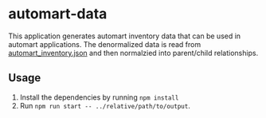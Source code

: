 # automart-data

This application generates automart inventory data that can be used in automart applications. The denormalized data is read from [automart_inventory.json](./data/automart_inventory.json) and then normalzied into parent/child relationships.

## Usage

1. Install the dependencies by running `npm install`
2. Run `npm run start -- ../relative/path/to/output`.
